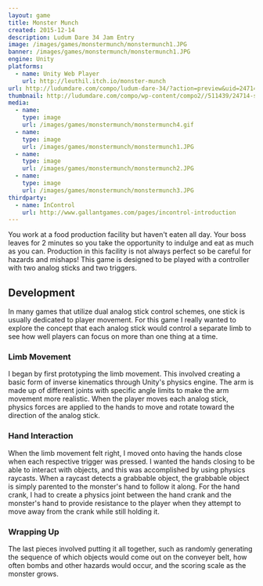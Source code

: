 ```yaml
---
layout: game
title: Monster Munch
created: 2015-12-14
description: Ludum Dare 34 Jam Entry
image: /images/games/monstermunch/monstermunch1.JPG
banner: /images/games/monstermunch/monstermunch1.JPG
engine: Unity
platforms:
  - name: Unity Web Player
    url: http://leuthil.itch.io/monster-munch
url: http://ludumdare.com/compo/ludum-dare-34/?action=preview&uid=24714
thumbnail: http://ludumdare.com/compo/wp-content/compo2//511439/24714-shot0-1450151525.jpg-crop-180-140.jpg
media:
  - name:
    type: image
    url: /images/games/monstermunch/monstermunch4.gif
  - name:
    type: image
    url: /images/games/monstermunch/monstermunch1.JPG
  - name: 
    type: image
    url: /images/games/monstermunch/monstermunch2.JPG
  - name: 
    type: image
    url: /images/games/monstermunch/monstermunch3.JPG
thirdparty:
  - name: InControl
    url: http://www.gallantgames.com/pages/incontrol-introduction
---
```



You work at a food production facility but haven't eaten all day. Your boss leaves for 2 minutes so you take the opportunity to indulge and eat as much as you can. Production in this facility is not always perfect so be careful for hazards and mishaps! This game is designed to be played with a controller with two analog sticks and two triggers.

## Development ##

In many games that utilize dual analog stick control schemes, one stick is usually dedicated to player movement. For this game I really wanted to explore the concept that each analog stick would control a separate limb to see how well players can focus on more than one thing at a time.

### Limb Movement ###

I began by first prototyping the limb movement. This involved creating a basic form of inverse kinematics through Unity's physics engine. The arm is made up of different joints with specific angle limits to make the arm movement more realistic. When the player moves each analog stick, physics forces are applied to the hands to move and rotate toward the direction of the analog stick.

### Hand Interaction ###

When the limb movement felt right, I moved onto having the hands close when each respective trigger was pressed. I wanted the hands closing to be able to interact with objects, and this was accomplished by using physics raycasts. When a raycast detects a grabbable object, the grabbable object is simply parented to the monster's hand to follow it along. For the hand crank, I had to create a physics joint between the hand crank and the monster's hand to provide resistance to the player when they attempt to move away from the crank while still holding it.

### Wrapping Up ###

The last pieces involved putting it all together, such as randomly generating the sequence of which objects would come out on the conveyer belt, how often bombs and other hazards would occur, and the scoring scale as the monster grows.